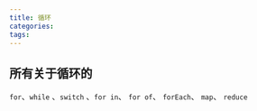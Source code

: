 ```yaml
---
title: 循环
categories:
tags:
---
```


## 所有关于循环的

`for`、`while` 、`switch` 、`for in`、 `for of`、 `forEach`、 `map`、 `reduce`

